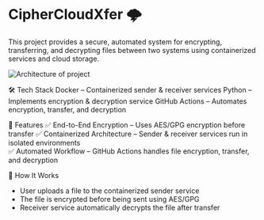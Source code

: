 # CipherCloudXfer 🌩️
This project provides a secure, automated system for encrypting, transferring, and decrypting files between two systems using containerized services and cloud storage.

![Architecture of project](https://github.com/user-attachments/assets/34041a73-7bf0-4d02-b705-6b730840bb32)

🛠️ Tech Stack
Docker – Containerized sender & receiver services
Python – Implements encryption & decryption service 
GitHub Actions – Automates encryption, transfer, and decryption 

🚀 Features
 ✅ End-to-End Encryption – Uses AES/GPG encryption before transfer
 ✅ Containerized Architecture – Sender & receiver services run in isolated environments  
 ✅ Automated Workflow – GitHub Actions handles file encryption, transfer, and   decryption
 
🔧 How It Works
 - User uploads a file to the containerized sender service
 - The file is encrypted before being sent using AES/GPG
 - Receiver service automatically decrypts the file after transfer

